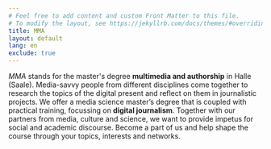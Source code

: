 ```yaml
---
# Feel free to add content and custom Front Matter to this file.
# To modify the layout, see https://jekyllrb.com/docs/themes/#overriding-theme-defaults
title: MMA
layout: default
lang: en
exclude: true
---
```


_MMA_ stands for the master's degree **multimedia and authorship** in Halle (Saale). Media-savvy people from different disciplines come together to research the topics of the digital present and reflect on them in journalistic projects. We offer a media science master’s degree that is coupled with practical training, focussing on **digital journalism**. Together with our partners from media, culture and science, we want to provide impetus for social and academic discourse. Become a part of us and help shape the course through your topics, interests and networks.
